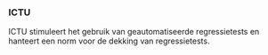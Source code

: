 ### ICTU

ICTU stimuleert het gebruik van geautomatiseerde regressietests en hanteert een norm voor de dekking van regressietests.
